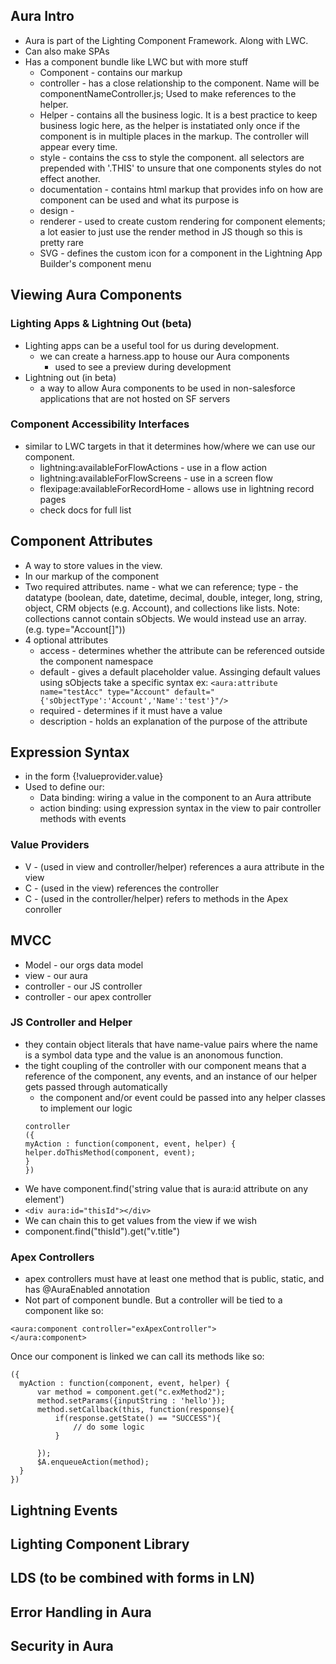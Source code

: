 ## Aura Intro

  * Aura is part of the Lighting Component Framework. Along with LWC.
  * Can also make SPAs
  * Has a component bundle like LWC but with more stuff
    * Component - contains our markup
	* controller - has a close relationship to the component. Name will be componentNameController.js; Used to make references to the helper. 
	* Helper - contains all the business logic. It is a best practice to keep business logic here, as the helper is instatiated only once if the component is in multiple places in the markup. The controller will appear every time.
	* style - contains the css to style the component. all selectors are prepended with '.THIS' to unsure that one components styles do not effect another.
	* documentation - contains html markup that provides info on how are component can be used and what its purpose is
	* design - 
	* renderer - used to create custom rendering for component elements; a lot easier to just use the render method in JS though so this is pretty rare
	* SVG - defines the custom icon for a component in the Lightning App Builder's component menu
	
## Viewing Aura Components

### Lighting Apps & Lightning Out (beta)

  * Lighting apps can be a useful tool for us during development. 
    * we can create a harness.app to house our Aura components 
	  * used to see a preview during development
  * Lightning out (in beta)
    * a way to allow Aura components to be used in non-salesforce applications that are not hosted on SF servers
	
### Component Accessibility Interfaces

  * similar to LWC targets in that it determines how/where we can use our component.
    * lightning:availableForFlowActions - use in a flow action
	* lightning:availableForFlowScreens - use in a screen flow
	* flexipage:availableForRecordHome - allows use in lightning record pages
	* check docs for full list
	
## Component Attributes

  * A way to store values in the view. 
  * In our markup of the component
  * Two required attributes. name - what we can reference; type - the datatype (boolean, date, datetime, decimal, double, integer, long, string, object, CRM objects (e.g. Account), and collections like lists. Note: collections cannot contain sObjects. We would instead use an array. (e.g. type="Account[]"))
  * 4 optional attributes 
    * access - determines whether the attribute can be referenced outside the component namespace
	* default - gives a default placeholder value. Assinging default values using sObjects take a specific syntax ex:
	```<aura:attribute name="testAcc" type="Account" default="{'sObjectType':'Account','Name':'test'}"/>```
	* required - determines if it must have a value
	* description - holds an explanation of the purpose of the attribute
	
## Expression Syntax
 
  * in the form {!valueprovider.value}
  * Used to define our:
    * Data binding: wiring a value in the component to an Aura attribute
	* action binding: using expression syntax in the view to pair controller methods with events
	
### Value Providers

  * V - (used in view and controller/helper) references a aura attribute in the view
  * C - (used in the view) references the controller
  * C - (used in the controller/helper) refers to methods in the Apex conroller

## MVCC

  * Model - our orgs data model
  * view - our aura
  * controller - our JS controller
  * controller - our apex controller

### JS Controller and Helper

  * they contain object literals that have name-value pairs where the name is a symbol data type and the value is an anonomous function.
  * the tight coupling of the controller with our component means that a reference of the component, any events, and an instance of our helper gets passed through automatically
    * the component and/or event could be passed into any helper classes to implement our logic
	```
	controller
	({
    myAction : function(component, event, helper) {
	helper.doThisMethod(component, event);
	}
	})
	```
  * We have component.find('string value that is aura:id attribute on any element') 
  * ``` <div aura:id="thisId"></div> ```
  * We can chain this to get values from the view if we wish
  * component.find("thisId").get("v.title")

### Apex Controllers

  * apex controllers must have at least one method that is public, static, and has @AuraEnabled annotation
  * Not part of component bundle. But a controller will be tied to a component like so:
  ```
  <aura:component controller="exApexController">
</aura:component>
  ```
  
  Once our component is linked we can call its methods like so:
  ```
  ({
    myAction : function(component, event, helper) {
        var method = component.get("c.exMethod2");
        method.setParams({inputString : 'hello'});
        method.setCallback(this, function(response){
            if(response.getState() == "SUCCESS"){
                // do some logic
            }

        });
        $A.enqueueAction(method);
    }
})
  ```

## Lightning Events

## Lighting Component Library

## LDS (to be combined with forms in LN)

## Error Handling in Aura

## Security in Aura